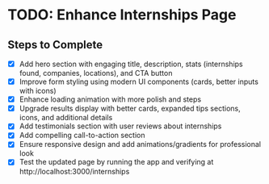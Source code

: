 # TODO: Enhance Internships Page

## Steps to Complete
- [x] Add hero section with engaging title, description, stats (internships found, companies, locations), and CTA button
- [x] Improve form styling using modern UI components (cards, better inputs with icons)
- [x] Enhance loading animation with more polish and steps
- [x] Upgrade results display with better cards, expanded tips sections, icons, and additional details
- [x] Add testimonials section with user reviews about internships
- [x] Add compelling call-to-action section
- [x] Ensure responsive design and add animations/gradients for professional look
- [x] Test the updated page by running the app and verifying at http://localhost:3000/internships
